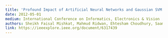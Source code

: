 ```yaml
---
title: 'Profound Impact of Artificial Neural Networks and Gaussian SVM Kernel on Distinctive Feature Set for Offline Signature Verification'
date: 2012-05-01
medium: International Conference on Informatics, Electronics & Vision
authors: Sheikh Faisal Mishkat, Mahmud Ridwan, Ehtesham Choudhury, Saami Rahman
link: https://ieeexplore.ieee.org/document/6317439
---
```

